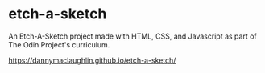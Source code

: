 # etch-a-sketch
An Etch-A-Sketch project made with HTML, CSS, and Javascript as part of The Odin Project's curriculum.

https://dannymaclaughlin.github.io/etch-a-sketch/